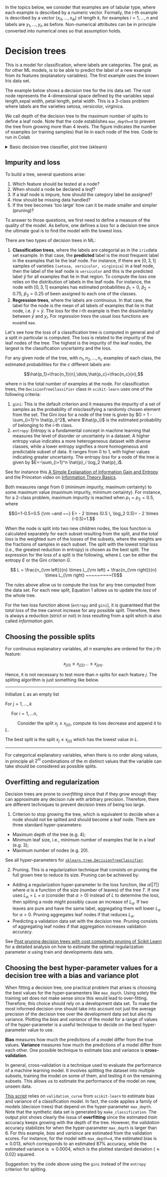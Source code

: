 
In the topics below, we consider that examples are of tabular type, where each example is described by a numeric vector. Formally, the $i$-th example is described by a vector  $(x_{i1}, \dots, x_{ik})$ of length $k$, for examples $i = 1, \dots, n$ and labels are $y_1, \dots,  y_n$  as before. Non-numerical attributes can be in principle converted into numerical ones so that assumption holds.

# Decision trees

This is a model for classification, where labels are categories. The goal, as for other ML models, is to be able to predict the label of a new example from its features (explanatory variables). The first example uses  the known Iris data set.

The example below shows a decision tree for the iris data set. The root node represents the 4-dimensional space defined by the variables sepal length,sepal width, petal length, petal width. This is a 3-class problem where labels are the varieties setosa, versicolor, virginica.

We call depth of the decision tree to the maximum number of splits to define a leaf node. Note that the code establishes `max_depth=4` to prevent the tree from growing more than 4 levels. The figure indicates the number of examples (or training samples) that lie in each node of the tree. Code to run in Colab

<details markdown="block">
<summary> Basic decision tree classifier, plot tree (sklearn) </summary>

[Code to run in Colab](https://github.com/isa-ulisboa/greends-pml/blob/main/notebooks/basic_decision_tree.ipynb)

    from sklearn.datasets import load_iris
    from sklearn import tree
    from matplotlib import pyplot as plt
    iris = load_iris()
    
    X = iris.data
    y = iris.target
    print(' labels: ', iris.target_names)
    
    #build decision tree
    clf = tree.DecisionTreeClassifier(criterion='entropy', max_depth=4,min_samples_leaf=4)
    #max_depth represents max level allowed in each tree, min_samples_leaf minumum samples storable in leaf node
    
    #fit the tree to iris dataset
    clf.fit(X,y)
    
    #plot decision tree
    fig, ax = plt.subplots(figsize=(10, 10)) #figsize value changes the size of plot
    tree.plot_tree(clf,ax=ax,feature_names=['sepal length','sepal width','petal length','petal width'])
    plt.show()
</details>

## Impurity and loss

To build a tree, several questions arise:
1. Which feature should be tested at a node?
2. When should a node be declared a *leaf*?
4. If a leaf node is impure, how should the category label be assigned?
5. How should be missing data handled?
6. If the tree becomes 'too large' how can it be made smaller and simpler (pruning)?

To answer to those questions, we first need to define a measure of the quality of the model. As before, one defines a *loss* for a decision tree since the  ultimate goal is to find the model with the lowest loss.

There are two types of decision trees in ML:
1. **Classification trees**, where the labels are categorial as in the `iris`data set example. In that case, the **predicted** label is the most frequent label in the examples that lie the leaf node. For instance, if there are $[0,3,1]$ samples of varieties `[setosa, versicolor, virginica]` in a leaf node, then the label of the leaf node is `versicolor` and this is the predicted label $\hat{y}$ for all examples that lie in that region. To compute the *loss* one relies on the distribution of labels in the leaf node. For instance, the node with $[0,3,1]$ examples has estimated probabilities $\hat{p}_1=0$,  $\hat{p}_2=0.75$, $\hat{p}_3=0.25$ of been assigned to each one of the classes.
2. **Regression trees**, where the labels are continuous. In that case, the label for the node is the mean of all labels of examples that lie in that node, i.e. $\hat{y}=\bar{y}$. The *loss* for the *i*-th example is then the dissimilarity between $\bar{y}$ and $y_i$. For *regression trees* the usual *loss* functions  are `mse`and `mae`.

Let's see how the *loss* of a classification tree is computed in general and of a split in particular is computed. The loss is related to the impurity of the leaf nodes of the tree. The highest is the impurity of the leaf nodes, the largest is the classification uncertainty and the loss.

For any given node of the tree, with $n_1,n_2,\dots,n_c$ examples of each class, the estimated probabilities for the $c$ different labels are:

$$\hat{p_1}=\frac{n_1}{n},\dots,\hat{p_c}=\frac{n_c}{n},$$

where $n$ is the total number of examples at the node. For classification trees, the `DecisionTreeClassifier` class in `scikit-learn` uses one of the following criteria:

1. `gini`: This is the default criterion and it measures the impurity of a set of samples as the probability of misclassifying a randomly chosen element from the set. The Gini *loss* for a node of the tree is given by  $G = 1 - \sum_{i=1}^n \hat{p_i}^2$, where $\hat{p_i}$ is the estimated probability of belonging to the *i*-th class.
2. `entropy`: Entropy is a fundamental concept in machine learning that measures the level of disorder or uncertainty in a dataset. A higher entropy value indicates a more heterogeneous dataset with diverse classes, while a lower entropy signifies a more homogeneous and predictable  subset of data. It ranges from 0 to 1, with higher values indicating greater uncertainty. The entropy *loss* for a node of the tree is given by $E=-\sum_{i=1}^n \hat{p}_i \log_2 \hat{p}_i$.

See for instance this [A Simple Explanation of Information Gain and Entropy](https://victorzhou.com/blog/information-gain/) and the Princeton video on [Information Theory Basics](https://www.youtube.com/watch?v=bkLHszLlH34).

Both measures range from 0 (minimum impurity, maximum certainty) to some maximum value (maximum impurity, minimum certainty). For instance, for a 2-class problem, maximum impurity is reached when $p_1=p_2=0.5$, where

$$G=1-0.5=0.5 {\rm ~and ~~} E= - 2 \times (0.5 \, \log_2 0.5)= - 2 \times (-0.5)=1.$$

When the node is split into two new children nodes, the loss function is calculated separately for each subset resulting from the split, and the *total loss* is the weighted sum of the losses of the subsets, where the weights are the fractions of samples in each subset. The split with the lowest total loss (i.e., the greatest reduction in entropy) is chosen as the best split. The expression for the loss of a split is the following, where $L$ can be either the entropy $E$ or the Gini criterion $G$.

$$
 L = \frac{n_{\rm left}}{n} \times L_{\rm left} + \frac{n_{\rm right}}{n} \times L_{\rm right} ~~~~~~~~~(1)$$

The rules above allow us to compute the loss for any tree computed from the data set. For each new split, Equation 1 allows us to update the *loss* of the whole tree.

For the two loss function above (`entropy` and `gini`), it is guaranteed that the *total loss* of the tree cannot increase for any possible split. Therefore, there is always a reduction (strict or not) in *loss*  resulting from a split which is also called *information gain*.

## Choosing the possible splits

For continuous explanatory variables, all $n$ examples are ordered for the  *j*-th feature:

$$x_{j(1)} \le x_{j(2)} \dots \le  x_{j(n)}.$$

Hence, it is not necessary to test more than $n$ splits for each feature $j$. The spliting algorithm is just something like below.

---
Initialize $L$ as an empty list

For $j=1,\dots,k$

$~~~~$ For $i=1, \dots n$,

$~~~~$ $~~~~$ Consider the split $x_j \le x_{j(i)}$, compute its loss decrease and append it to $L$.

The best split is the split $x_j \le x_{j(i)}$ which has the lowest value in $L$.

----



For categorical explanatory variables, when there is no order along values, in principle all $2^m$ combinations of the $m$ distinct values that the variable can take should be considered as possible splits.

## Overfitting and regularization

Decision trees are prone to *overfitting* since that if they grow enough they can approximate any decison rule with arbitrary precision. Therefore, there are different techniques to prevent decision trees of being  too large.

1. Criterion to stop growing the tree, which is equivalent to decide when a node should not be splited and should become a leaf node. There are three standard hyper-parameters:
  - Maximum depth of the tree (e.g. 4);
  - Minimum leaf size, i.e., minimum number of examples that lie in a leaf (e.g. 3);
  - Maximum number of nodes (e.g. 20).

See all hyper-parameters for [`sklearn.tree.DecisionTreeClassifier`](https://scikit-learn.org/stable/modules/generated/sklearn.tree.DecisionTreeClassifier.html).

2. Pruning. This is a regularization technique that consists on pruning the full grown tree to reduce its size. Pruning can be achieved by:
  - Adding a regularization hyper-parameter to the loss function, like $\alpha(|T|)$ where $\alpha$ is a function of the size (number of leaves) of the tree $T$. If one uses $L_\alpha=L+\alpha$ (consider that $\alpha >0$) instead of $L$ to determine the *loss*, then spliting a node might possibly cause an increase of $L_\alpha$.  If two leaves are pure and have the same label, aggregating them will lower $L_\alpha$ for $\alpha>0$. Pruning aggregates leaf nodes if that reduces $L_\alpha$.
  - Predicting a validation data set with the decision tree. Pruning consists of aggregating leaf nodes if that aggregation increases validation accuracy.

See [Post pruning decision trees with cost complexity pruning of Scikit Learn](https://scikit-learn.org/stable/auto_examples/tree/plot_cost_complexity_pruning.html) for a detailed analysis on how to estimate the optimal regularization parameter $\alpha$ using train and developments data sets. 

## Choosing the best hyper-parameter values for a decision tree with a bias and variance plot

When fitting a decision tree, one practical problem that arises is choosing the best values for the hyper-paramenters like `max_depth`. Using solely the training set does not make sense since this would lead to over-fitting. Therefore, this choice should rely on a development data set. To make the most informed decision one should take into account not just the average precision of the decision tree over the development data set but also its variance. Plotting the *bias* and *variance* of the model for a range of values of the hyper-parameter is a useful technique to decide on the best hyper-parameter value to use. 

**Bias** measures how much the predictions of a model differ from the true values. **Variance** measures how much the predictions of a model differ from each other. One possible technique to estimate  bias and variance is **cross-validation**.

In general, cross-validation is a technique used to evaluate the performance of a machine learning model. It involves splitting the dataset into multiple subsets, training the model on some of them, and testing it on the remaining subsets. This allows us to estimate the performance of the model on new, unseen data.

[This script](https://github.com/isa-ulisboa/greends-pml/blob/main/notebooks/decision_tree_validation_curve.ipynb) relies on `validation_curve` from `scikit-learn` to estimate bias and variance of a classification model. In fact, the code applies a family of models (decision trees) that depend on the hyper-parameter `max_depth`.  Note that the synthetic data set is generated by `make_classification`. The output plot shows clearly the issua of **overfitting** since the estimated *train* accuracy keeps growing with the depth of the tree. However, the *validation* accuracy stabilizes for when the hyper-parameter `max_depth` is larger than 6. For this example, *bias* and *variance* are estimated from the validation scores. For instance, for the model with `max_depth=4`, the estimated bias is $\approx 0.013$, which corresponds to an estimated 87% accuracy, while the estimated variance is $\approx 0.0004$, which is the plotted standard deviation ($\approx 0.02$) squared.

Suggestion: try the code above using the `gini` instead of the `entropy` criterion for spliting.






